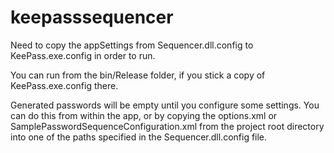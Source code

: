 # keepasssequencer
Need to copy the appSettings from Sequencer.dll.config to KeePass.exe.config in
order to run.

You can run from the bin/Release folder, if you stick a copy of
KeePass.exe.config there.

Generated passwords will be empty until you configure some settings. You can do this from within the app, or by copying the options.xml or SamplePasswordSequenceConfiguration.xml from the project root directory into one of the paths specified in the Sequencer.dll.config file.
